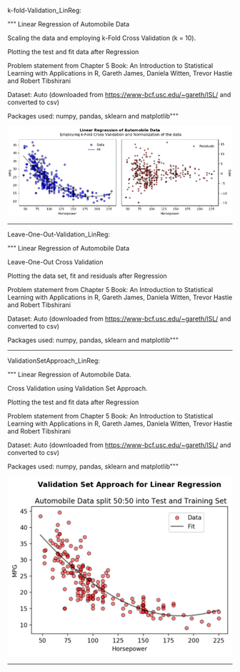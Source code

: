 k-fold-Validation_LinReg:

""" 
Linear Regression of Automobile Data 

Scaling the data and employing k-Fold Cross Validation (k = 10).

Plotting the test and fit data after Regression

Problem statement from Chapter 5
Book: An Introduction to Statistical Learning with Applications in R, 
       Gareth James, Daniela Witten, Trevor Hastie and Robert Tibshirani

Dataset: Auto (downloaded from https://www-bcf.usc.edu/~gareth/ISL/ and converted to csv)

Packages used: numpy, pandas, sklearn and matplotlib"""

![kfold](k-fold_CV_LinReg.png)

-----

Leave-One-Out-Validation_LinReg:

"""
Linear Regression of Automobile Data 

Leave-One-Out Cross Validation

Plotting the data set, fit and residuals after Regression

Problem statement from Chapter 5
Book: An Introduction to Statistical Learning with Applications in R, 
       Gareth James, Daniela Witten, Trevor Hastie and Robert Tibshirani

Dataset: Auto (downloaded from https://www-bcf.usc.edu/~gareth/ISL/ and converted to csv)

Packages used: numpy, pandas, sklearn and matplotlib"""

-----

ValidationSetApproach_LinReg:

"""
Linear Regression of Automobile Data.

Cross Validation using Validation Set Approach.

Plotting the test and fit data after Regression

Problem statement from Chapter 5
Book: An Introduction to Statistical Learning with Applications in R, 
       Gareth James, Daniela Witten, Trevor Hastie and Robert Tibshirani

Dataset: Auto (downloaded from https://www-bcf.usc.edu/~gareth/ISL/ and converted to csv)

Packages used: numpy, pandas, sklearn and matplotlib"""

![VSA](VSA_LinReg.png)

-----
